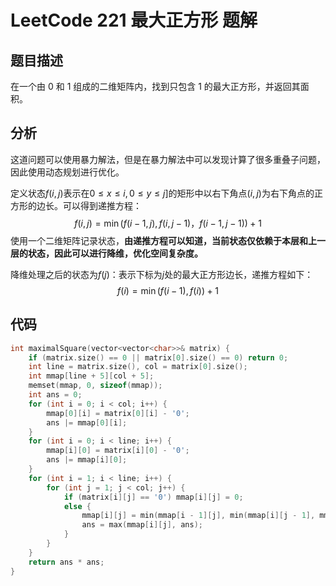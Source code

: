 # LeetCode 221 最大正方形 题解

## 题目描述

在一个由 0 和 1 组成的二维矩阵内，找到只包含 1 的最大正方形，并返回其面积。



## 分析

这道问题可以使用暴力解法，但是在暴力解法中可以发现计算了很多重叠子问题，因此使用动态规划进行优化。

定义状态$f(i,j)$表示在$0 \le x \le i,0 \le y \le j]$的矩形中以右下角点$(i,j)$为右下角点的正方形的边长。可以得到递推方程：
$$
f(i,j)=\min{(f(i-1,j),f(i,j-1)，f(i-1, j-1))}+1
$$
使用一个二维矩阵记录状态，**由递推方程可以知道，当前状态仅依赖于本层和上一层的状态，因此可以进行降维，优化空间复杂度。**

降维处理之后的状态为$f(j)$：表示下标为$j$处的最大正方形边长，递推方程如下：
$$
f(i)=\min{(f(i-1),f(i))}+1
$$


## 代码

```c++
int maximalSquare(vector<vector<char>>& matrix) {
    if (matrix.size() == 0 || matrix[0].size() == 0) return 0;
    int line = matrix.size(), col = matrix[0].size();
    int mmap[line + 5][col + 5];
    memset(mmap, 0, sizeof(mmap));
    int ans = 0;
    for (int i = 0; i < col; i++) {
        mmap[0][i] = matrix[0][i] - '0';
        ans |= mmap[0][i];
    }
    for (int i = 0; i < line; i++) {
        mmap[i][0] = matrix[i][0] - '0';   
        ans |= mmap[i][0];
    }
    for (int i = 1; i < line; i++) {
        for (int j = 1; j < col; j++) {
            if (matrix[i][j] == '0') mmap[i][j] = 0;
            else {
                mmap[i][j] = min(mmap[i - 1][j], min(mmap[i][j - 1], mmap[i - 1][j - 1])) + 1;    
                ans = max(mmap[i][j], ans);
            }
        }
    }
    return ans * ans;
}
```





